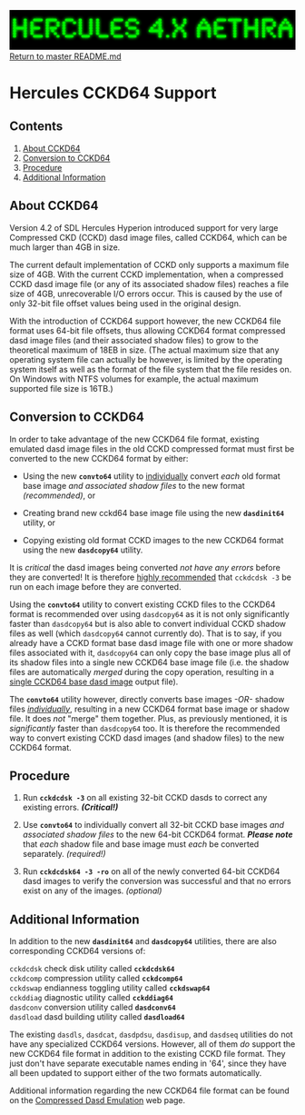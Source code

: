 ![test image](images/image_header_herculesaethra.png)
[Return to master README.md](../README.md)

# Hercules CCKD64 Support

## Contents

1. [About CCKD64](#About-CCKD64)
2. [Conversion to CCKD64](#Conversion-to-CCKD64)
3. [Procedure](#Procedure)
4. [Additional Information](#Additional-Information)
  
## About CCKD64

Version 4.2 of SDL Hercules Hyperion introduced support for very large Compressed CKD (CCKD) dasd image files, called CCKD64, which can be much larger than 4GB in size.

The current default implementation of CCKD only supports a maximum file size of 4GB.  With the current CCKD implementation, when a compressed CCKD dasd image file (or any of its associated shadow files) reaches a file size of 4GB, unrecoverable I/O errors occur.  This is caused by the use of only 32-bit file offset values being used in the original design.

With the introduction of CCKD64 support however, the new CCKD64 file format uses 64-bit file offsets, thus allowing CCKD64 format compressed dasd image files (and their associated shadow files) to grow to the theoretical maximum of 18EB in size.  (The actual maximum size that any operating system file can actually be however, is limited by the operating system itself as well as the format of the file system that the file resides on.  On Windows with NTFS volumes for example, the actual maximum supported file size is 16TB.)

## Conversion to CCKD64

In order to take advantage of the new CCKD64 file format, existing emulated dasd image files in the old CCKD compressed format must first be converted to the new CCKD64 format by either:


- Using the new **`convto64`** utility to <u>individually</u> convert _each_ old format base image _and associated shadow files_ to the new format _(recommended)_, or


- Creating brand new cckd64 base image file using the new **`dasdinit64`** utility, or


- Copying existing old format CCKD images to the new CCKD64 format using the new **`dasdcopy64`** utility.


It is _critical_ the dasd images being converted _not have any errors_ before they are converted!  It is therefore <u>highly recommended</u> that `cckdcdsk -3` be run on each image before they are converted.

Using the **`convto64`** utility to convert existing CCKD files to the CCKD64 format is recommended over using `dasdcopy64` as it is not only significantly faster than `dasdcopy64` but is also able to convert individual CCKD shadow files as well (which `dasdcopy64` cannot currently do).  That is to say, if you already have a CCKD format base dasd image file with one or more shadow files associated with it, `dasdcopy64` can only copy the base image plus all of its shadow files into a single new CCKD64 base image file (i.e. the shadow files are automatically _merged_ during the copy operation, resulting in a <u>single CCKD64 base dasd image</u> output file).  

The **`convto64`** utility however, directly converts base images _-OR-_ shadow files _<u>individually</u>_, resulting in a new CCKD64 format base image or shadow file.  It does _not_ "merge" them together. Plus, as previously mentioned, it is _significantly_ faster than `dasdcopy64` too.  It is therefore the recommended way to convert existing CCKD dasd images (and shadow files) to the new CCKD64 format.

## Procedure

1. Run **`cckdcdsk -3`** on all existing 32-bit CCKD dasds to correct any existing errors. _**(Critical!)**_

2. Use **`convto64`** to individually convert all 32-bit CCKD base images _and associated shadow files_ to the new 64-bit CCKD64 format. _**Please note**_ that _each_ shadow file and base image must _each_ be converted separately. _(required!)_

3. Run **`cckdcdsk64 -3 -ro`** on all of the newly converted 64-bit CCKD64 dasd images to verify the conversion was successful and that no errors exist on any of the images. _(optional)_

## Additional Information

In addition to the new **`dasdinit64`** and **`dasdcopy64`** utilities, there are also corresponding CCKD64 versions of:


  `cckdcdsk` check disk utility called **`cckdcdsk64`**  
  `cckdcomp` compression utility called **`cckdcomp64`**  
  `cckdswap` endianness toggling utility called **`cckdswap64`**  
  `cckddiag` diagnostic utility called **`cckddiag64`**  
  `dasdconv` conversion utility called **`dasdconv64`**  
  `dasdload` dasd building utility called **`dasdload64`**  


The existing `dasdls`, `dasdcat`, `dasdpdsu`, `dasdisup`, and `dasdseq` utilities do not have any specialized CCKD64 versions.  However, all of them _do_ support the new CCKD64 file format in addition to the existing CCKD file format. They just don't have separate executable names ending in '64', since they have all been updated to support either of the two formats automatically.

Additional information regarding the new CCKD64 file format can be found on the [Compressed Dasd Emulation](https://sdl-hercules-390.github.io/html/cckddasd.html) web page.
